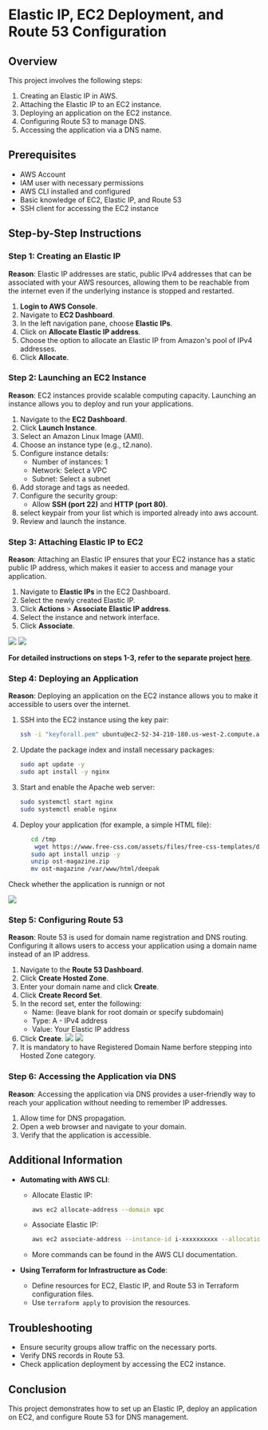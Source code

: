 # Elastic IP, EC2 Deployment, and Route 53 Configuration

## Overview
This project involves the following steps:
1. Creating an Elastic IP in AWS.
2. Attaching the Elastic IP to an EC2 instance.
3. Deploying an application on the EC2 instance.
4. Configuring Route 53 to manage DNS.
5. Accessing the application via a DNS name.

## Prerequisites

- AWS Account
- IAM user with necessary permissions
- AWS CLI installed and configured
- Basic knowledge of EC2, Elastic IP, and Route 53
- SSH client for accessing the EC2 instance

## Step-by-Step Instructions

### Step 1: Creating an Elastic IP

**Reason**: Elastic IP addresses are static, public IPv4 addresses that can be associated with your AWS resources, allowing them to be reachable from the internet even if the underlying instance is stopped and restarted.

1. **Login to AWS Console**.
2. Navigate to **EC2 Dashboard**.
3. In the left navigation pane, choose **Elastic IPs**.
4. Click on **Allocate Elastic IP address**.
5. Choose the option to allocate an Elastic IP from Amazon's pool of IPv4 addresses.
6. Click **Allocate**.

### Step 2: Launching an EC2 Instance

**Reason**: EC2 instances provide scalable computing capacity. Launching an instance allows you to deploy and run your applications.

1. Navigate to the **EC2 Dashboard**.
2. Click **Launch Instance**.
3. Select an Amazon Linux Image (AMI).
4. Choose an instance type (e.g., t2.nano).
5. Configure instance details:
    - Number of instances: 1
    - Network: Select a VPC
    - Subnet: Select a subnet
6. Add storage and tags as needed.
7. Configure the security group:
    - Allow **SSH (port 22)** and **HTTP (port 80)**.
8. select keypair from your list which is imported already into aws account.
9. Review and launch the instance.

### Step 3: Attaching Elastic IP to EC2

**Reason**: Attaching an Elastic IP ensures that your EC2 instance has a static public IP address, which makes it easier to access and manage your application.

1. Navigate to **Elastic IPs** in the EC2 Dashboard.
2. Select the newly created Elastic IP.
3. Click **Actions** > **Associate Elastic IP address**.
4. Select the instance and network interface.
5. Click **Associate**.

![](Images/1.png)
![](Images/2.png)


**For detailed instructions on steps 1-3, refer to the separate project [here](https://github.com/DeepakVakkalaDevOpsMutliCloud/AWS_Cloud/blob/main/ElasticIP/ElasticIP.md)**.

### Step 4: Deploying an Application

**Reason**: Deploying an application on the EC2 instance allows you to make it accessible to users over the internet.

1. SSH into the EC2 instance using the key pair:
   ```bash
   ssh -i "keyforall.pem" ubuntu@ec2-52-34-210-180.us-west-2.compute.amazonaws.com
   ```
2. Update the package index and install necessary packages:
   ```bash
   sudo apt update -y
   sudo apt install -y nginx
   ```
3. Start and enable the Apache web server:
   ```bash
   sudo systemctl start nginx
   sudo systemctl enable nginx
   ```
4. Deploy your application (for example, a simple HTML file):
   ```bash
      cd /tmp
       wget https://www.free-css.com/assets/files/free-css-templates/download/page2/ost-magazine.zip
      sudo apt install unzip -y
      unzip ost-magazine.zip
      mv ost-magazine /var/www/html/deepak

   ```
  
Check whether the application is runnign or not 

![](Images/3.png)
 

### Step 5: Configuring Route 53

**Reason**: Route 53 is used for domain name registration and DNS routing. Configuring it allows users to access your application using a domain name instead of an IP address.

1. Navigate to the **Route 53 Dashboard**.
2. Click **Create Hosted Zone**.
3. Enter your domain name and click **Create**.
4. Click **Create Record Set**.
5. In the record set, enter the following:
    - Name: (leave blank for root domain or specify subdomain)
    - Type: A - IPv4 address
    - Value: Your Elastic IP address
6. Click **Create**.
![](Images/5.png)
![](Images/4.png)
7. It is mandatory to have Registered Domain Name berfore stepping into Hosted Zone category.
### Step 6: Accessing the Application via DNS

**Reason**: Accessing the application via DNS provides a user-friendly way to reach your application without needing to remember IP addresses.

1. Allow time for DNS propagation.
2. Open a web browser and navigate to your domain.
3. Verify that the application is accessible.

## Additional Information

- **Automating with AWS CLI**:
    - Allocate Elastic IP:
      ```bash
      aws ec2 allocate-address --domain vpc
      ```
    - Associate Elastic IP:
      ```bash
      aws ec2 associate-address --instance-id i-xxxxxxxxxx --allocation-id eipalloc-xxxxxxxxxx
      ```
    - More commands can be found in the AWS CLI documentation.

- **Using Terraform for Infrastructure as Code**:
    - Define resources for EC2, Elastic IP, and Route 53 in Terraform configuration files.
    - Use `terraform apply` to provision the resources.

## Troubleshooting

- Ensure security groups allow traffic on the necessary ports.
- Verify DNS records in Route 53.
- Check application deployment by accessing the EC2 instance.

## Conclusion
This project demonstrates how to set up an Elastic IP, deploy an application on EC2, and configure Route 53 for DNS management.
